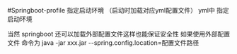 #Springboot-profile 
指定启动环境 （启动时加载对应yml配置文件）
yml中 指定启动环境

当然 springboot 还可以加载外部配置文件这样也能保证安全性
如果使用外部配置文件 命令为  java -jar xxx.jar --spring.config.location=配置文件路径 
